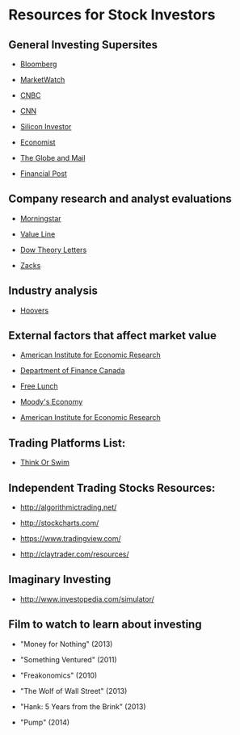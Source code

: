 # Resources for Stock Investors

## General Investing Supersites

* [Bloomberg](http://www.bloomberg.com/)

* [MarketWatch](http://www.marketwatch.com/)

* [CNBC](http://www.cnbc.com/)  

* [CNN](http://money.cnn.com/)

* [Silicon Investor](http://www.siliconinvestor.com/)

* [Economist](http://www.economist.com/)  

* [The Globe and Mail](http://www.theglobeandmail.com/globe-investor/)  

* [Financial Post](http://www.financialpost.com/index.html)  

## Company research and analyst evaluations

* [Morningstar](http://www2.morningstar.ca/homepage/h_ca.aspx?culture=en-CA)

* [Value Line](http://www.valueline.com/)  

* [Dow Theory Letters](http://dowtheoryletters.com/Default.aspx)

* [Zacks](http://www.zacks.com/)

## Industry analysis

* [Hoovers](http://www.hoovers.com/)

## External factors that affect market value

* [American Institute for Economic Research](https://www.aier.org/)

* [Department of Finance Canada](http://fin.gc.ca/fin-eng.asp)

* [Free Lunch](https://www.economy.com/freelunch/default.asp)

* [Moody's Economy](https://www.economy.com/)

* [American Institute for Economic Research](https://www.aier.org/)

## Trading Platforms List:

* [Think Or Swim](https://www.thinkorswim.com/t/trading.html)

## Independent Trading Stocks Resources:

* http://algorithmictrading.net/

* http://stockcharts.com/

* https://www.tradingview.com/

* http://claytrader.com/resources/

## Imaginary Investing

* http://www.investopedia.com/simulator/

## Film to watch to learn about investing

*  "Money for Nothing" (2013)

* "Something Ventured" (2011)

* "Freakonomics" (2010)

* "The Wolf of Wall Street" (2013)

* "Hank: 5 Years from the Brink" (2013)

* "Pump" (2014)
